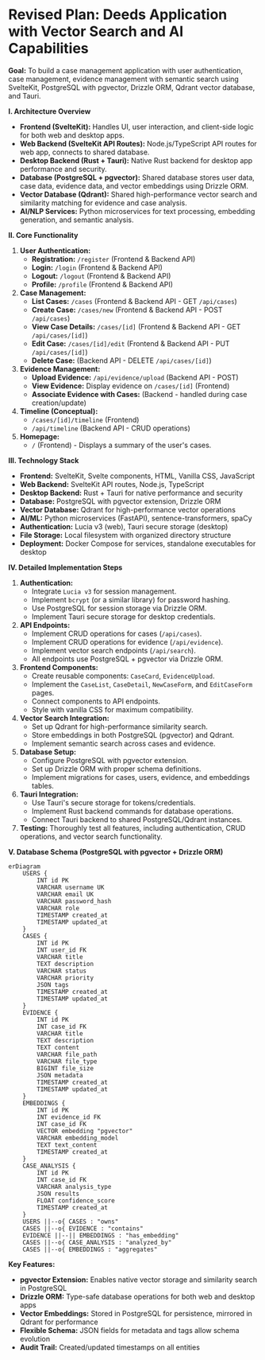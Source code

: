 # Revised Plan: Deeds Application with Vector Search and AI Capabilities

**Goal:** To build a case management application with user authentication, case management, evidence management with semantic search using SvelteKit, PostgreSQL with pgvector, Drizzle ORM, Qdrant vector database, and Tauri.

**I. Architecture Overview**

*   **Frontend (SvelteKit):** Handles UI, user interaction, and client-side logic for both web and desktop apps.
*   **Web Backend (SvelteKit API Routes):** Node.js/TypeScript API routes for web app, connects to shared database.
*   **Desktop Backend (Rust + Tauri):** Native Rust backend for desktop app performance and security.
*   **Database (PostgreSQL + pgvector):** Shared database stores user data, case data, evidence data, and vector embeddings using Drizzle ORM.
*   **Vector Database (Qdrant):** Shared high-performance vector search and similarity matching for evidence and case analysis.
*   **AI/NLP Services:** Python microservices for text processing, embedding generation, and semantic analysis.

**II. Core Functionality**

1.  **User Authentication:**
    *   **Registration:** `/register` (Frontend & Backend API)
    *   **Login:** `/login` (Frontend & Backend API)
    *   **Logout:** `/logout` (Frontend & Backend API)
    *   **Profile:** `/profile` (Frontend & Backend API)
2.  **Case Management:**
    *   **List Cases:** `/cases` (Frontend & Backend API - GET `/api/cases`)
    *   **Create Case:** `/cases/new` (Frontend & Backend API - POST `/api/cases`)
    *   **View Case Details:** `/cases/[id]` (Frontend & Backend API - GET `/api/cases/[id]`)
    *   **Edit Case:** `/cases/[id]/edit` (Frontend & Backend API - PUT `/api/cases/[id]`)
    *   **Delete Case:** (Backend API - DELETE `/api/cases/[id]`)
3.  **Evidence Management:**
    *   **Upload Evidence:** `/api/evidence/upload` (Backend API - POST)
    *   **View Evidence:** Display evidence on `/cases/[id]` (Frontend)
    *   **Associate Evidence with Cases:** (Backend - handled during case creation/update)
4.  **Timeline (Conceptual):**
    *   `/cases/[id]/timeline` (Frontend)
    *   `/api/timeline` (Backend API - CRUD operations)
5.  **Homepage:**
    *   `/` (Frontend) - Displays a summary of the user's cases.

**III. Technology Stack**

*   **Frontend:** SvelteKit, Svelte components, HTML, Vanilla CSS, JavaScript
*   **Web Backend:** SvelteKit API routes, Node.js, TypeScript
*   **Desktop Backend:** Rust + Tauri for native performance and security
*   **Database:** PostgreSQL with pgvector extension, Drizzle ORM
*   **Vector Database:** Qdrant for high-performance vector operations
*   **AI/ML:** Python microservices (FastAPI), sentence-transformers, spaCy
*   **Authentication:** Lucia v3 (web), Tauri secure storage (desktop)
*   **File Storage:** Local filesystem with organized directory structure
*   **Deployment:** Docker Compose for services, standalone executables for desktop

**IV. Detailed Implementation Steps**

1.  **Authentication:**
    *   Integrate `Lucia v3` for session management.
    *   Implement `bcrypt` (or a similar library) for password hashing.
    *   Use PostgreSQL for session storage via Drizzle ORM.
    *   Implement Tauri secure storage for desktop credentials.
2.  **API Endpoints:**
    *   Implement CRUD operations for cases (`/api/cases`).
    *   Implement CRUD operations for evidence (`/api/evidence`).
    *   Implement vector search endpoints (`/api/search`).
    *   All endpoints use PostgreSQL + pgvector via Drizzle ORM.
3.  **Frontend Components:**
    *   Create reusable components: `CaseCard`, `EvidenceUpload`.
    *   Implement the `CaseList`, `CaseDetail`, `NewCaseForm`, and `EditCaseForm` pages.
    *   Connect components to API endpoints.
    *   Style with vanilla CSS for maximum compatibility.
4.  **Vector Search Integration:**
    *   Set up Qdrant for high-performance similarity search.
    *   Store embeddings in both PostgreSQL (pgvector) and Qdrant.
    *   Implement semantic search across cases and evidence.
5.  **Database Setup:**
    *   Configure PostgreSQL with pgvector extension.
    *   Set up Drizzle ORM with proper schema definitions.
    *   Implement migrations for cases, users, evidence, and embeddings tables.
6.  **Tauri Integration:**
    *   Use Tauri's secure storage for tokens/credentials.
    *   Implement Rust backend commands for database operations.
    *   Connect Tauri backend to shared PostgreSQL/Qdrant instances.
7.  **Testing:** Thoroughly test all features, including authentication, CRUD operations, and vector search functionality.

**V. Database Schema (PostgreSQL with pgvector + Drizzle ORM)**

```mermaid
erDiagram
    USERS {
        INT id PK
        VARCHAR username UK
        VARCHAR email UK
        VARCHAR password_hash
        VARCHAR role
        TIMESTAMP created_at
        TIMESTAMP updated_at
    }
    CASES {
        INT id PK
        INT user_id FK
        VARCHAR title
        TEXT description
        VARCHAR status
        VARCHAR priority
        JSON tags
        TIMESTAMP created_at
        TIMESTAMP updated_at
    }
    EVIDENCE {
        INT id PK
        INT case_id FK
        VARCHAR title
        TEXT description
        TEXT content
        VARCHAR file_path
        VARCHAR file_type
        BIGINT file_size
        JSON metadata
        TIMESTAMP created_at
        TIMESTAMP updated_at
    }
    EMBEDDINGS {
        INT id PK
        INT evidence_id FK
        INT case_id FK
        VECTOR embedding "pgvector"
        VARCHAR embedding_model
        TEXT text_content
        TIMESTAMP created_at
    }
    CASE_ANALYSIS {
        INT id PK
        INT case_id FK
        VARCHAR analysis_type
        JSON results
        FLOAT confidence_score
        TIMESTAMP created_at
    }
    USERS ||--o{ CASES : "owns"
    CASES ||--o{ EVIDENCE : "contains"
    EVIDENCE ||--|| EMBEDDINGS : "has_embedding"
    CASES ||--o{ CASE_ANALYSIS : "analyzed_by"
    CASES ||--o{ EMBEDDINGS : "aggregates"
```

**Key Features:**
- **pgvector Extension:** Enables native vector storage and similarity search in PostgreSQL
- **Drizzle ORM:** Type-safe database operations for both web and desktop apps
- **Vector Embeddings:** Stored in PostgreSQL for persistence, mirrored in Qdrant for performance
- **Flexible Schema:** JSON fields for metadata and tags allow schema evolution
- **Audit Trail:** Created/updated timestamps on all entities